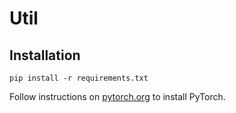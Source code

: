 # Util

## Installation
`pip install -r requirements.txt`

Follow instructions on [pytorch.org](pytorch.org) to install PyTorch.
